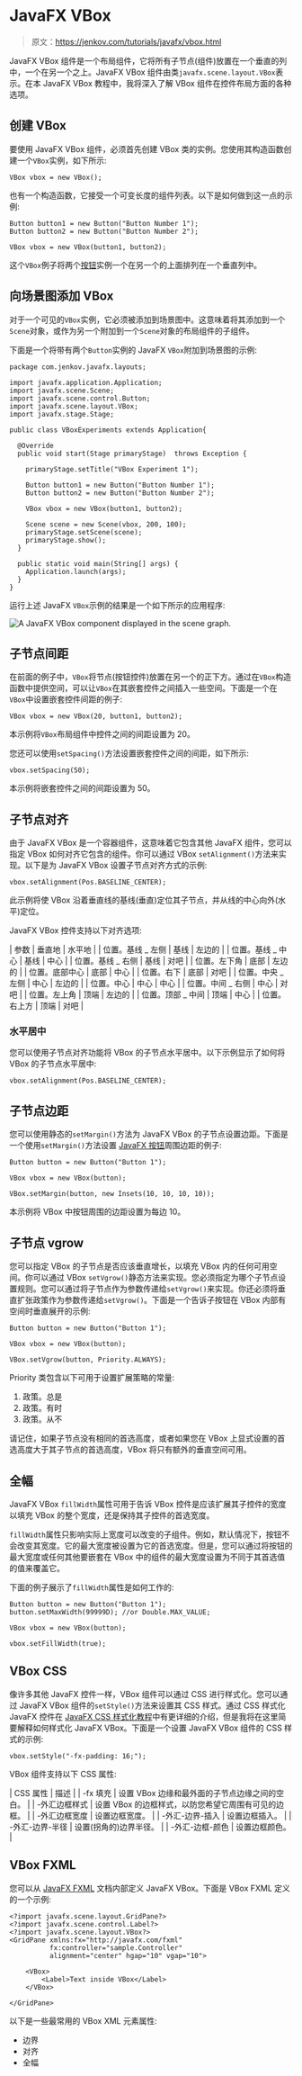 # JavaFX VBox

> 原文：<https://jenkov.com/tutorials/javafx/vbox.html>

JavaFX VBox 组件是一个布局组件，它将所有子节点(组件)放置在一个垂直的列中，一个在另一个之上。JavaFX VBox 组件由类`javafx.scene.layout.VBox`表示。在本 JavaFX VBox 教程中，我将深入了解 VBox 组件在控件布局方面的各种选项。

## 创建 VBox

要使用 JavaFX VBox 组件，必须首先创建 VBox 类的实例。您使用其构造函数创建一个`VBox`实例，如下所示:

```
VBox vbox = new VBox();

```

也有一个构造函数，它接受一个可变长度的组件列表。以下是如何做到这一点的示例:

```
Button button1 = new Button("Button Number 1");
Button button2 = new Button("Button Number 2");

VBox vbox = new VBox(button1, button2);

```

这个`VBox`例子将两个[按钮](button.html)实例一个在另一个的上面排列在一个垂直列中。

## 向场景图添加 VBox

对于一个可见的`VBox`实例，它必须被添加到场景图中。这意味着将其添加到一个`Scene`对象，或作为另一个附加到一个`Scene`对象的布局组件的子组件。

下面是一个将带有两个`Button`实例的 JavaFX `VBox`附加到场景图的示例:

```
package com.jenkov.javafx.layouts;

import javafx.application.Application;
import javafx.scene.Scene;
import javafx.scene.control.Button;
import javafx.scene.layout.VBox;
import javafx.stage.Stage;

public class VBoxExperiments extends Application{

  @Override
  public void start(Stage primaryStage)  throws Exception { 

    primaryStage.setTitle("VBox Experiment 1");

    Button button1 = new Button("Button Number 1");
    Button button2 = new Button("Button Number 2");

    VBox vbox = new VBox(button1, button2);

    Scene scene = new Scene(vbox, 200, 100);
    primaryStage.setScene(scene);
    primaryStage.show();
  }

  public static void main(String[] args) {
    Application.launch(args);
  }
}

```

运行上述 JavaFX `VBox`示例的结果是一个如下所示的应用程序:

![A JavaFX VBox component displayed in the scene graph.](img/d4a5866bb5535eb3cf82020b21b47171.png)

## 子节点间距

在前面的例子中，`VBox`将节点(按钮控件)放置在另一个的正下方。通过在`VBox`构造函数中提供空间，可以让`VBox`在其嵌套控件之间插入一些空间。下面是一个在`VBox`中设置嵌套控件间距的例子:

```
VBox vbox = new VBox(20, button1, button2);

```

本示例将`VBox`布局组件中控件之间的间距设置为 20。

您还可以使用`setSpacing()`方法设置嵌套控件之间的间距，如下所示:

```
vbox.setSpacing(50);

```

本示例将嵌套控件之间的间距设置为 50。

## 子节点对齐

由于 JavaFX VBox 是一个容器组件，这意味着它包含其他 JavaFX 组件，您可以指定 VBox 如何对齐它包含的组件。你可以通过 VBox `setAlignment()`方法来实现。以下是为 JavaFX VBox 设置子节点对齐方式的示例:

```
vbox.setAlignment(Pos.BASELINE_CENTER);

```

此示例将使 VBox 沿着垂直线的基线(垂直)定位其子节点，并从线的中心向外(水平)定位。

JavaFX VBox 控件支持以下对齐选项:

| 参数 | 垂直地 | 水平地 |
| 位置。基线 _ 左侧 | 基线 | 左边的 |
| 位置。基线 _ 中心 | 基线 | 中心 |
| 位置。基线 _ 右侧 | 基线 | 对吧 |
| 位置。左下角 | 底部 | 左边的 |
| 位置。底部中心 | 底部 | 中心 |
| 位置。右下 | 底部 | 对吧 |
| 位置。中央 _ 左侧 | 中心 | 左边的 |
| 位置。中心 | 中心 | 中心 |
| 位置。中间 _ 右侧 | 中心 | 对吧 |
| 位置。左上角 | 顶端 | 左边的 |
| 位置。顶部 _ 中间 | 顶端 | 中心 |
| 位置。右上方 | 顶端 | 对吧 |

### 水平居中

您可以使用子节点对齐功能将 VBox 的子节点水平居中。以下示例显示了如何将 VBox 的子节点水平居中:

```
vbox.setAlignment(Pos.BASELINE_CENTER);

```

## 子节点边距

您可以使用静态的`setMargin()`方法为 JavaFX VBox 的子节点设置边距。下面是一个使用`setMargin()`方法设置 [JavaFX 按钮](button.html)周围边距的例子:

```
Button button = new Button("Button 1");

VBox vbox = new VBox(button);

VBox.setMargin(button, new Insets(10, 10, 10, 10));

```

本示例将 VBox 中按钮周围的边距设置为每边 10。

## 子节点 vgrow

您可以指定 VBox 的子节点是否应该垂直增长，以填充 VBox 内的任何可用空间。你可以通过 VBox `setVgrow()`静态方法来实现。您必须指定为哪个子节点设置规则。您可以通过将子节点作为参数传递给`setVgrow()`来实现。你还必须将垂直扩张政策作为参数传递给`setVgrow()`。下面是一个告诉子按钮在 VBox 内部有空间时垂直展开的示例:

```
Button button = new Button("Button 1");

VBox vbox = new VBox(button);

VBox.setVgrow(button, Priority.ALWAYS);

```

Priority 类包含以下可用于设置扩展策略的常量:

1.  政策。总是
2.  政策。有时
3.  政策。从不

请记住，如果子节点没有相同的首选高度，或者如果您在 VBox 上显式设置的首选高度大于其子节点的首选高度，VBox 将只有额外的垂直空间可用。

## 全幅

JavaFX VBox `fillWidth`属性可用于告诉 VBox 控件是应该扩展其子控件的宽度以填充 VBox 的整个宽度，还是保持其子控件的首选宽度。

`fillWidth`属性只影响实际上宽度可以改变的子组件。例如，默认情况下，按钮不会改变其宽度。它的最大宽度被设置为它的首选宽度。但是，您可以通过将按钮的最大宽度或任何其他要嵌套在 VBox 中的组件的最大宽度设置为不同于其首选值的值来覆盖它。

下面的例子展示了`fillWidth`属性是如何工作的:

```
Button button = new Button("Button 1");
button.setMaxWidth(99999D); //or Double.MAX_VALUE;

VBox vbox = new VBox(button);

vbox.setFillWidth(true);

```

## VBox CSS

像许多其他 JavaFX 控件一样，VBox 组件可以通过 CSS 进行样式化。您可以通过 JavaFX VBox 组件的`setStyle()`方法来设置其 CSS 样式。通过 CSS 样式化 JavaFX 控件在 [JavaFX CSS 样式化教程](http://tutorials.jenkov.com/javafx/css-styling.html)中有更详细的介绍，但是我将在这里简要解释如何样式化 JavaFX VBox。下面是一个设置 JavaFX VBox 组件的 CSS 样式的示例:

```
vbox.setStyle("-fx-padding: 16;");

```

VBox 组件支持以下 CSS 属性:

| CSS 属性 | 描述 |
| <nobr>-fx 填充</nobr> | 设置 VBox 边缘和最外面的子节点边缘之间的空白。 |
| <nobr>-外汇边框样式</nobr> | 设置 VBox 的边框样式，以防您希望它周围有可见的边框。 |
| <nobr>-外汇边框宽度</nobr> | 设置边框宽度。 |
| <nobr>-外汇-边界-插入</nobr> | 设置边框插入。 |
| <nobr>-外汇-边界-半径</nobr> | 设置(拐角的)边界半径。 |
| <nobr>-外汇-边框-颜色</nobr> | 设置边框颜色。 |

## VBox FXML

您可以从 [JavaFX FXML](/javafx/fxml.html) 文档内部定义 JavaFX VBox。下面是 VBox FXML 定义的一个示例:

```
<?import javafx.scene.layout.GridPane?>
<?import javafx.scene.control.Label?>
<?import javafx.scene.layout.VBox?>
<GridPane xmlns:fx="http://javafx.com/fxml"
          fx:controller="sample.Controller"
          alignment="center" hgap="10" vgap="10">

    <VBox>
        <Label>Text inside VBox</Label>
    </VBox>

</GridPane>

```

以下是一些最常用的 VBox XML 元素属性:

*   边界
*   对齐
*   全幅